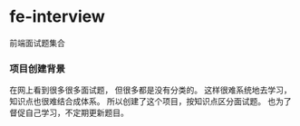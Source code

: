 # fe-interview
前端面试题集合

### 项目创建背景
在网上看到很多很多面试题， 但很多都是没有分类的。 这样很难系统地去学习，知识点也很难结合成体系。 
所以创建了这个项目，按知识点区分面试题。
也为了督促自己学习，不定期更新题目。

